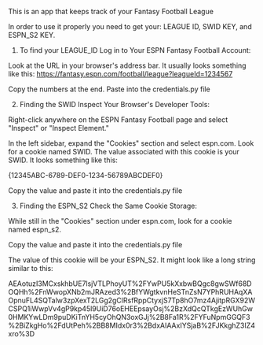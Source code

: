 This is an app that keeps track of your Fantasy Football League

In order to use it properly you need to get your: LEAGUE ID, SWID KEY, and ESPN_S2 KEY.

1. To find your LEAGUE_ID
Log in to Your ESPN Fantasy Football Account:

Look at the URL in your browser's address bar. It usually looks something like this:
https://fantasy.espn.com/football/league?leagueId=1234567

Copy the numbers at the end. 
Paste into the credentials.py file

2. Finding the SWID
Inspect Your Browser's Developer Tools:

Right-click anywhere on the ESPN Fantasy Football page and select "Inspect" or "Inspect Element."

In the left sidebar, expand the "Cookies" section and select espn.com.
Look for a cookie named SWID. The value associated with this cookie is your SWID. It looks something like this:

{12345ABC-6789-DEF0-1234-56789ABCDEF0}

Copy the value and paste it into the credentials.py file

3. Finding the ESPN_S2
Check the Same Cookie Storage:

While still in the "Cookies" section under espn.com, look for a cookie named espn_s2.

Copy the value and paste it into the credentials.py file

The value of this cookie will be your ESPN_S2. It might look like a long string similar to this:

AEAotuzI3MCxskhbUE7lsjVTLPhoyUT%2FYwPU5kXxbwBQgc8gwSWf68DOQHh%2FnWwopXNb2mJRAzed3%2BfYWgtkvnHeSTnZsN7YPhRUHAqXAOpnuFL4SQTalw3zpXexT2LGg2gClRsfRppCtyxjS7Tp8hO7mz4AjitpRGX92WCSPQ1iWwpVv4gP9kp45l9UiD76oEHEEpsayOsj%2BzXdQcQTkgEzWUhGw0HMKYwLDm9puDKiTnYH5cyOhQN3oxGJj%2B8Fa1R%2FYFuNpmGGQF3%2BiZkgHo%2FdUtPeh%2BB8MIdx0r3%2BdxAIAAxIYSjaB%2FJKkghZ3IZ4xro%3D